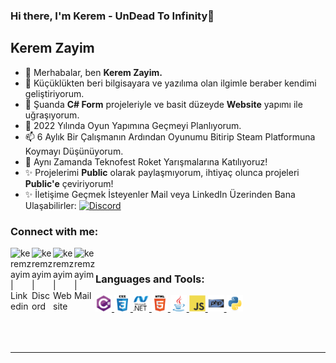 ### Hi there, I'm Kerem - UnDead To Infinity👋

<h2>Kerem Zayim</h2>

- 👋 Merhabalar, ben <b>Kerem Zayim.</b>
- 👀 Küçüklükten beri bilgisayara ve yazılıma olan ilgimle beraber kendimi geliştiriyorum.
- 🌱 Şuanda <b>C# Form</b> projeleriyle ve basit düzeyde <b>Website</b> yapımı ile uğraşıyorum.
- 💞️ 2022 Yılında Oyun Yapımına Geçmeyi Planlıyorum.
- 📫 6 Aylık Bir Çalışmanın Ardından Oyunumu Bitirip Steam Platformuna Koymayı Düşünüyorum.
- 🚀 Aynı Zamanda Teknofest Roket Yarışmalarına Katılıyoruz!
- ✨ Projelerimi <b>Public</b> olarak paylaşmıyorum, ihtiyaç olunca projeleri <b>Public'e</b> çeviriyorum!
- ✨ İletişime Geçmek İsteyenler Mail veya LinkedIn Üzerinden Bana Ulaşabilirler:
<b></b>
[![Discord](https://img.shields.io/discord/746155721392914442?color=%237289da&label=MY%20DISCORD&logo=Discord&style=for-the-badge)](https://discord.gg/6kcMUk5HVs)

### Connect with me:

[<img align="left" alt="keremzayim| Linkedin" width="34px" src="https://github.com/linkedin.png?s=20" />](https://www.linkedin.com/in/kerem-zayim/)
[<img align="left" alt="keremzayim| Discord" width="34px" src="https://i.ibb.co/YtNhB1V/icons8-discord-new-logo-48.png" />](https://discord.gg/6kcMUk5HVs)
[<img align="left" alt="keremzayim| Website" width="34px" src="https://user-images.githubusercontent.com/52594928/141674737-81b569d4-ae73-48ff-b283-cec1320fe993.png" />](https://www.keremzayim.com)
[<img align="left" alt="keremzayim | Mail" width="34px" src="https://cdn-icons-png.flaticon.com/512/281/281769.png" />](mailto:1741kerem@gmail.com)

<br />

### Languages and Tools:

<a href="https://www.w3schools.com/cs/" rel="nofollow"> <img src="https://raw.githubusercontent.com/devicons/devicon/master/icons/csharp/csharp-original.svg" alt="csharp" width="26" height="26" style="max-width: 100%;"> </a> <a href="https://www.w3schools.com/css/" rel="nofollow"> <img src="https://raw.githubusercontent.com/devicons/devicon/master/icons/css3/css3-original-wordmark.svg" alt="css3" width="26" height="26" style="max-width: 100%;"> </a> <a href="https://dotnet.microsoft.com/" rel="nofollow"> <img src="https://raw.githubusercontent.com/devicons/devicon/master/icons/dot-net/dot-net-original-wordmark.svg" alt="dotnet" width="26" height="26" style="max-width: 100%;"> </a> <a href="https://www.w3.org/html/" rel="nofollow"> <img src="https://raw.githubusercontent.com/devicons/devicon/master/icons/html5/html5-original-wordmark.svg" alt="html5" width="26" height="26" style="max-width: 100%;"> </a> <a href="https://www.java.com" rel="nofollow"> <img src="https://raw.githubusercontent.com/devicons/devicon/master/icons/java/java-original.svg" alt="java" width="26" height="26" style="max-width: 100%;"> </a> <a href="https://developer.mozilla.org/en-US/docs/Web/JavaScript" rel="nofollow"> <img src="https://raw.githubusercontent.com/devicons/devicon/master/icons/javascript/javascript-original.svg" alt="javascript" width="26" height="26" style="max-width: 100%;"> </a> <a href="https://www.php.net" rel="nofollow"> <img src="https://raw.githubusercontent.com/devicons/devicon/master/icons/php/php-original.svg" alt="php" width="26" height="26" style="max-width: 100%;"> </a> <a href="https://www.python.org" rel="nofollow"> <img src="https://raw.githubusercontent.com/devicons/devicon/master/icons/python/python-original.svg" alt="python" width="26" height="26" style="max-width: 100%;"> </a></p>

<br />
<br />

---
  
  

</details>
